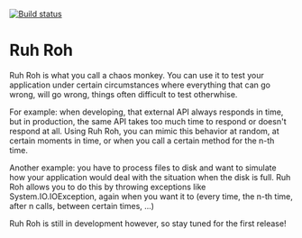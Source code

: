 [![Build status](https://ci.appveyor.com/api/projects/status/aosahbwe991w7wlt/branch/develop?svg=true)](https://ci.appveyor.com/project/wcabus/ruh-roh-ld4gh/branch/develop)

# Ruh Roh
Ruh Roh is what you call a chaos monkey. You can use it to test your application under certain circumstances where everything that can go wrong, will go wrong, things often difficult to test otherwhise.

For example: when developing, that external API always responds in time, but in production, the same API takes too much time to respond or doesn't respond at all. Using Ruh Roh, you can mimic this behavior at random, at certain moments in time, or when you call a certain method for the n-th time.

Another example: you have to process files to disk and want to simulate how your application would deal with the situation when the disk is full. Ruh Roh allows you to do this by throwing exceptions like System.IO.IOException, again when you want it to (every time, the n-th time, after n calls, between certain times, ...)

Ruh Roh is still in development however, so stay tuned for the first release!
